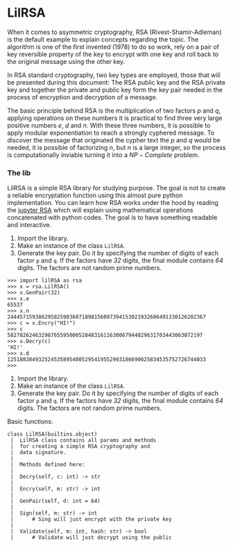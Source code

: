 # LilRSA

When it comes to asymmetric cryptography, RSA (Rivest-Shamir-Adleman) is the default example to explain concepts regarding the topic. The algorithm is one of the first invented (1978) to do so work, rely on a pair of key reversible property of the key to encrypt with one key and roll back to the original message using the other key.

In RSA standard cryptography, two key types are employed, those that will be presented during this document: The RSA public key and the RSA private key and together the private and public key form the key pair needed in the process of encryption and decryption of a message.

The basic principle behind RSA is the multiplication of two factors $p$ and $q$, applying operations on these numbers it is practical to find three very large positive numbers $e$, $d$ and $n$. With these three numbers, it is possible to apply modular exponentiation to reach a strongly cyphered message. To discover the message that originated the cypher text the $p$ and $q$ would be needed, it is possible of factorizing $n$, but $n$ is a large integer, so the process is computationally inviable turning it into a $NP-Complete$ problem.

### The lib

LilRSA is a simple RSA library for studying purpose. The goal is not to create a reliable encryptation function using this almost pure python implementation. You can learn how RSA works under the hood by reading the [jupyter RSA](RSA.ipynb) which will explain using mathematical operations concatenated with python codes. The goal is to have something readable and interactive.

1. Import the library.
2. Make an instance of the class `LilRSA`.
3. Generate the key pair. Do it by specifying the number of digits of each factor `p` and `q`. If the factors have _32_ digits, the final module contains _64_ digits. The factors are not random prime numbers.

```
>>> import lilRSA as rsa
>>> x = rsa.LilRSA()
>>> x.GenPair(32)
>>> x.e
65537
>>> x.n
2444571593862958259036071898156097394153021932606491330126202367
>>> c = x.Encry("HI!")
>>> c
582782624632987655950005284831611630067944829631703443063072197
>>> x.Decry(c)
'HI!'
>>> x.d
1251883849325245358954005295419552993186690025834535752726744033
>>>
```

1. Import the library.
2. Make an instance of the class `LilRSA`.
3. Generate the key pair. Do it by specifying the number of digits of each factor `p` and `q`. If the factors have _32_ digits, the final module contains _64_ digits. The factors are not random prime numbers.

Basic functions:

```
class LilRSA(builtins.object)
 |  LilRSA class contains all params and methods 
 |  for creating a simple RSA cryptography and
 |  data signature.
 |  
 |  Methods defined here:
 |  
 |  Decry(self, c: int) -> str
 |  
 |  Encry(self, m: str) -> int
 |  
 |  GenPair(self, d: int = 64)
 |  
 |  Sign(self, m: str) -> int
 |      # Sing will just encrypt with the private key
 |  
 |  Validate(self, m: int, hash: str) -> bool
 |      # Validate will just decrypt using the public
```